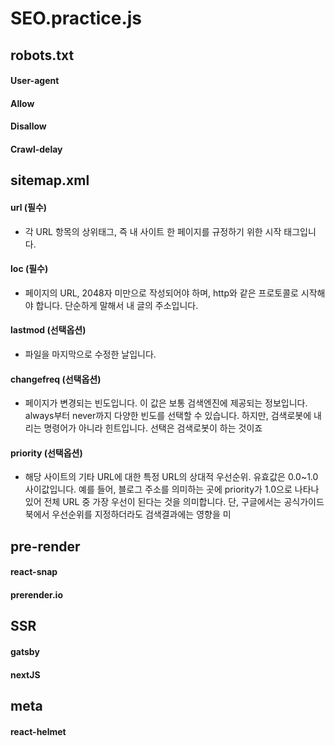 # SEO.practice.js

## robots.txt

#### User-agent

#### Allow

#### Disallow

#### Crawl-delay

## sitemap.xml

#### url (필수)

- 각 URL 항목의 상위태그, 즉 내 사이트 한 페이지를 규정하기 위한 시작 태그입니다.

#### loc (필수)

- 페이지의 URL, 2048자 미만으로 작성되어야 하며, http와 같은 프로토콜로 시작해야 합니다. 단순하게 말해서 내 글의 주소입니다.

#### lastmod (선택옵션)

- 파일을 마지막으로 수정한 날입니다.

#### changefreq (선택옵션)

- 페이지가 변경되는 빈도입니다. 이 값은 보통 검색엔진에 제공되는 정보입니다. always부터 never까지 다양한 빈도를 선택할 수 있습니다. 하지만, 검색로봇에 내리는 명령어가 아니라 힌트입니다. 선택은 검색로봇이 하는 것이죠

#### priority (선택옵션)

- 해당 사이트의 기타 URL에 대한 특정 URL의 상대적 우선순위. 유효값은 0.0~1.0 사이값입니다. 예를 들어, 블로그 주소를 의미하는 곳에 priority가 1.0으로 나타나 있어 전체 URL 중 가장 우선이 된다는 것을 의미합니다. 단, 구글에서는 공식가이드북에서 우선순위를 지정하더라도 검색결과에는 영향을 미

## pre-render

#### react-snap

#### prerender.io

## SSR

#### gatsby

#### nextJS

## meta

#### react-helmet
